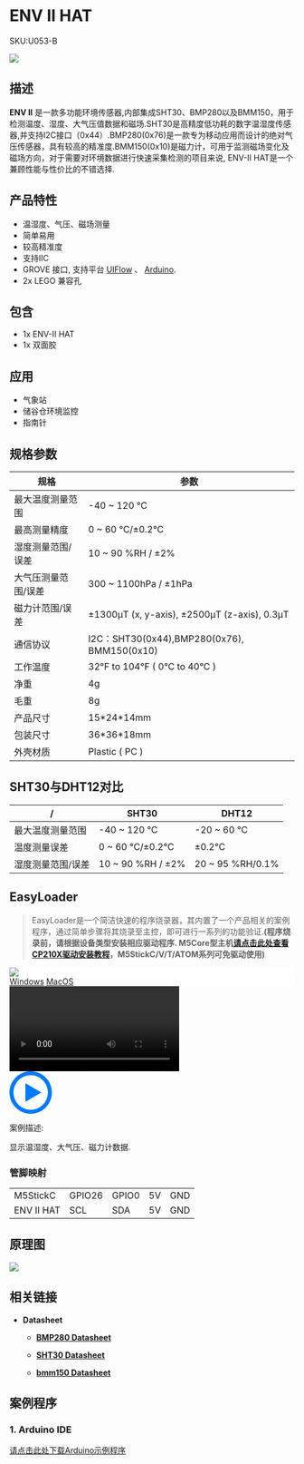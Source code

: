 # ENV II HAT

<el-tag effect="plain">SKU:U053-B</el-tag>

<div class="product_pic"><img src="assets/img/product_pics/hat/envii_hat/envii.webp"></div>

## 描述

**ENV II** 是一款多功能环境传感器,内部集成SHT30、BMP280以及BMM150，用于检测温度、湿度、大气压值数据和磁场.SHT30是高精度低功耗的数字温湿度传感器,并支持I2C接口（0x44）.BMP280(0x76)是一款专为移动应用而设计的绝对气压传感器，具有较高的精准度.BMM150(0x10)是磁力计，可用于监测磁场变化及磁场方向，对于需要对环境数据进行快速采集检测的项目来说, ENV-II HAT是一个兼顾性能与性价比的不错选择.

## 产品特性

- 温湿度、气压、磁场测量
- 简单易用
- 较高精准度
- 支持IIC
- GROVE 接口, 支持平台 [UIFlow](http://flow.m5stack.com) 、 [Arduino](http://www.arduino.cc).
- 2x LEGO 兼容孔

## 包含

- 1x ENV-II HAT
- 1x 双面胶

## 应用

- 气象站
- 储谷仓环境监控
- 指南针

## 规格参数

<table class="table-1">
    <thead>
    <tr>
        <th>规格</th>
        <th>参数</th>
    </tr>
    </thead>
    <tbody>
        <tr>
            <td>最大温度测量范围</td>
            <td>-40 ~ 120 ℃</td>
        </tr>
        <tr>
            <td>最高测量精度</td>
            <td>0 ~ 60 ℃/±0.2℃</td>
        </tr>
        <tr>
            <td>湿度测量范围/误差</td>
            <td>10 ~ 90 %RH / ±2%</td>
        </tr>
        <tr>
            <td>大气压测量范围/误差</td>
            <td>300 ~ 1100hPa / ±1hPa</td>
        </tr>
        <tr>
            <td>磁力计范围/误差</td>
            <td>±1300μT (x, y-axis), ±2500μT (z-axis), 0.3μT</td>
        </tr>
        <tr>
            <td>通信协议</td>
            <td>I2C：SHT30(0x44),BMP280(0x76), BMM150(0x10)</td>
        </tr>
        <tr>
            <td>工作温度</td>
            <td>32°F to 104°F ( 0°C to 40°C )</td>
        </tr>
        <tr>
            <td>净重</td>
            <td>4g</td>
        </tr>
        <tr>
            <td>毛重</td>
            <td>8g</td>
        </tr>
        <tr>
            <td>产品尺寸</td>
            <td>15*24*14mm</td>
        </tr>
        <tr>
            <td>包装尺寸</td>
            <td>36*36*18mm</td>
        </tr>
        <tr>
            <td>外壳材质</td>
            <td>Plastic ( PC )</td>
        </tr>
     </tbody>
</table>

## SHT30与DHT12对比

<table class="table-1">
    <thead>
    <tr>
        <th>/</th>
        <th>SHT30</th>
        <th>DHT12</th>
    </tr>
    </thead>
    <tbody>
        <tr>
            <td>最大温度测量范围</td>
            <td>-40 ~ 120 ℃</td>
            <td>-20 ~ 60 ℃</td>
        </tr>
        <tr>
            <td>温度测量误差</td>
            <td>0 ~ 60 ℃/±0.2℃</td>
            <td>±0.2℃</td>
        </tr>
        <tr>
            <td>湿度测量范围/误差</td>
            <td>10 ~ 90 %RH / ±2%</td>
            <td>20 ~ 95 %RH/0.1%</td>
        </tr>
     </tbody>
</table>

## EasyLoader

>EasyLoader是一个简洁快速的程序烧录器，其内置了一个产品相关的案例程序，通过简单步骤将其烧录至主控，即可进行一系列的功能验证.**(程序烧录前，请根据设备类型安装相应驱动程序. M5Core型主机[请点击此处查看CP210X驱动安装教程](zh_CN/arduino/arduino_development?id=安装串口驱动)，M5StickC/V/T/ATOM系列可免驱动使用)**

<div class="easyloader-box">
    <div style="background-color:white;">
        <div><img src="https://m5stack.oss-cn-shenzhen.aliyuncs.com/image/easyloader_intro.webp"></div>
        <div class="easyloader-btn">
            <a href="">Windows</a>
            <a href="https://m5stack.oss-cn-shenzhen.aliyuncs.com/EasyLoader/MacOS/HAT/EasyLoader_ENVII_HAT.dmg">MacOS</a>
            <!-- <a>Linux</a>
            <a>MacOS</a> -->
        </div>
    </div>
    <div>
        <video id="example_video" controls>
            <source src="https://m5stack.oss-cn-shenzhen.aliyuncs.com/video/Product_example_video/HAT/ENV_HAT.mp4" type="video/mp4">
        </video>
        <div class="easyloader-mask">
        <a>
            <svg id="play-btn" t="1583228776634" class="icon" viewBox="0 0 1024 1024" version="1.1" xmlns="http://www.w3.org/2000/svg" p-id="4152" width="75" height="75"><path d="M512 0C229.216 0 0 229.216 0 512s229.216 512 512 512 512-229.216 512-512S794.784 0 512 0z m0 928C282.24 928 96 741.76 96 512S282.24 96 512 96s416 186.24 416 416-186.24 416-416 416zM384 288l384 224-384 224z" p-id="4153" fill="#007aff"></path></svg></a>
            <p>案例描述:</p>
            <p>显示温湿度、大气压、磁力计数据.</p>
        </div>
    </div>
</div>

### 管脚映射

<table>
 <tr><td>M5StickC</td><td>GPIO26</td><td>GPIO0</td><td>5V</td><td>GND</td></tr>
 <tr><td>ENV II HAT</td><td>SCL</td><td>SDA</td><td>5V</td><td>GND</td></tr>
</table>

## 原理图

<img src="assets/img/product_pics/hat/envii_hat/env_ii_hat_sch.webp">

## 相关链接

- **Datasheet** 

  - **[BMP280 Datasheet](https://m5stack.oss-cn-shenzhen.aliyuncs.com/resource/docs/datasheet/hat/BMP280-DS001-11_en.pdf)**

  - **[SHT30 Datasheet](https://m5stack.oss-cn-shenzhen.aliyuncs.com/resource/docs/datasheet/unit/SHT3x_Datasheet_digital.pdf)**

  - **[bmm150 Datasheet](https://m5stack.oss-cn-shenzhen.aliyuncs.com/resource/docs/datasheet/core/BMM150_datasheet_en.pdf)**

## 案例程序

### 1. Arduino IDE

[请点击此处下载Arduino示例程序](https://github.com/m5stack/M5-ProductExampleCodes/tree/master/Hat/ENVII_HAT)


<script>

   var purchase_link = 'https://m5stack.com/collections/all/products/env-ii-unit';

   anchor_search(purchase_link);
   scrollFunc();

</script>
